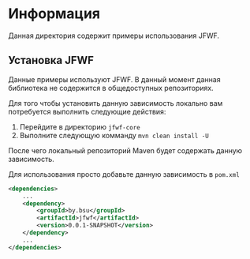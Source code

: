 # Информация

Данная директория содержит примеры использования JFWF.

## Установка JFWF

Данные примеры используют JFWF. В данный момент данная библиотека не содержится в общедоступных репозиториях.


Для того чтобы установить данную зависимость локально вам потребуется выполнить следующие действия:

1. Перейдите в директорию `jfwf-core`
2. Выполните следующую комманду `mvn clean install -U`

После чего локальный репозиторий Maven будет содержать данную зависимость.

Для использования просто добавьте данную зависимость в `pom.xml`
```xml
<dependencies>
    ...
    <dependency>
        <groupId>by.bsu</groupId>
        <artifactId>jfwf</artifactId>
        <version>0.0.1-SNAPSHOT</version>
    </dependency>
    ...
</dependencies>
```